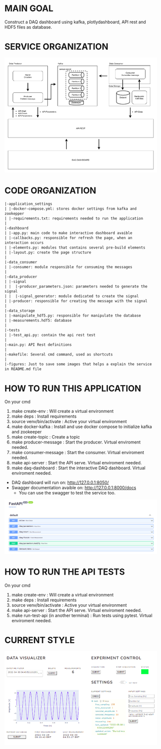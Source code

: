 # MAIN GOAL

Construct a DAQ dashboard using kafka, plotlydashboard, API rest and HDF5 files as database.

# SERVICE ORGANIZATION

![plot](./figures/ARCHITECTURE.png)


# CODE ORGANIZATION

```
|-application_settings
| |-docker-compose.yml: stores docker settings from kafka and zookepper
| |-requirements.txt: requirements needed to run the application
|
|-dashboard
| |-app.py: main code to make interactive dashboard avaible
| |-callbacks.py: responsible for refresh the page, when an interaction occurs
| |-elements.py: modules that contains several pre-build elements 
| |-layout.py: create the page structure 
|
|-data_consumer
| |-consumer: module responsible for consuming the messages
|
|-data_producer
| |-signal
| |  |-producer_parameters.json: parameters needed to generate the signal
| |  |-signal_generator: module dedicated to create the signal
| |-producer: responsible for creating the message with the signal
|
|-data_storage
| |-manipulate_hdf5.py: responsible for manipulate the database
| |-measurements.hdf5: database
|
|-tests
| |-test_api.py: contain the api rest test 
|
|-main.py: API Rest definitions
|
|-makefile: Several cmd command, used as shortcuts
|
|-figures: Just to save some images that helps a explain the service in README.md file
```


# HOW TO RUN THIS APPLICATION
On your cmd 
1. make create-env : Will create a virtual environment 
2. make deps : Install requirements
3. source venv/bin/activate : Active your virtual environment
4. make docker-kafka : Install and use docker compose to initialize kafka and zookeeper
5. make create-topic : Create a topic
6. make producer-message : Start the producer. Virtual enviroment needed.
7. make consumer-message : Start the consumer.  Virtual enviroment needed.
8. make api-server : Start the API serve. Virtual enviroment needed.
9. make daq-dashboard : Start the interactive DAQ dashboard. Virtual enviroment needed.

- DAQ dashboard will run on: http://127.0.0.1:8050/
- Swagger documentation avaible on: http://127.0.0.1:8000/docs
    - You can use the swagger to test the service too.

![plot](./figures/SWAGGER_FASTAPI.png)



# HOW TO RUN THE API TESTS
On your cmd 
1. make create-env : Will create a virtual environment 
2. make deps : Install requirements
3. source venv/bin/activate : Active your virtual environment
4. make api-server : Start the API serve. Virtual enviroment needed.
5. make run-test-api (in another terminal) : Run tests using pytest. Virtual enviroment needed.

# CURRENT STYLE

![plot](./figures/CURRENT_STYLE.png)